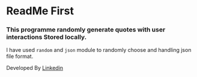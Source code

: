 # ReadMe First
### This programme randomly generate quotes with user interactions Stored locally.

I have used `random` and `json` module to randomly choose and handling json file format.

Developed By [Linkedin](https://www.linkedin.com/in/rohitmaity/)